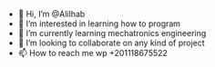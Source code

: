 - 👋 Hi, I’m @AliIhab
- 👀 I’m interested in learning how to program
- 🌱 I’m currently learning mechatronics engineering
- 💞️ I’m looking to collaborate on any kind of project
- 📫 How to reach me wp +201118675522

<!---
AliIhab/AliIhab is a ✨ special ✨ repository because its `README.md` (this file) appears on your GitHub profile.
You can click the Preview link to take a look at your changes.
--->
